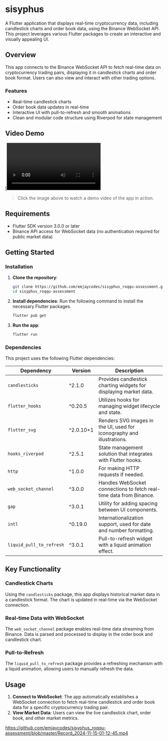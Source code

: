 
# sisyphus

A Flutter application that displays real-time cryptocurrency data, including candlestick charts and order book data, using the Binance WebSocket API. This project leverages various Flutter packages to create an interactive and visually appealing UI.

## Overview

This app connects to the Binance WebSocket API to fetch real-time data on cryptocurrency trading pairs, displaying it in candlestick charts and order book format. Users can also view and interact with other trading options.

### Features
- Real-time candlestick charts
- Order book data updates in real-time
- Interactive UI with pull-to-refresh and smooth animations
- Clean and modular code structure using Riverpod for state management

## Video Demo

[![Watch the video](https://github.com/emjaycodes/sisyphus_roqqu-assessment/blob/master/Record_2024-11-15-01-12-45.mp4)

> Click the image above to watch a demo video of the app in action.

## Requirements

- Flutter SDK version 3.0.0 or later
- Binance API access for WebSocket data (no authentication required for public market data)

## Getting Started

### Installation

1. **Clone the repository**:
   ```bash
   git clone https://github.com/emjaycodes/sisyphus_roqqu-assessment.git
   cd sisyphus_roqqu-assessment
   ```

2. **Install dependencies**:
   Run the following command to install the necessary Flutter packages.
   ```bash
   flutter pub get
   ```

3. **Run the app**:
   ```bash
   flutter run
   ```

### Dependencies

This project uses the following Flutter dependencies:

| Dependency                | Version    | Description |
|---------------------------|------------|-------------|
| `candlesticks`            | ^2.1.0     | Provides candlestick charting widgets for displaying market data. |
| `flutter_hooks`           | ^0.20.5    | Utilizes hooks for managing widget lifecycle and state. |
| `flutter_svg`             | ^2.0.10+1  | Renders SVG images in the UI, used for iconography and illustrations. |
| `hooks_riverpod`          | ^2.5.1     | State management solution that integrates with Flutter hooks. |
| `http`                    | ^1.0.0     | For making HTTP requests if needed. |
| `web_socket_channel`      | ^3.0.0     | Handles WebSocket connections to fetch real-time data from Binance. |
| `gap`                     | ^3.0.1     | Utility for adding spacing between UI components. |
| `intl`                    | ^0.19.0    | Internationalization support, used for date and number formatting. |
| `liquid_pull_to_refresh`  | ^3.0.1     | Pull-to-refresh widget with a liquid animation effect. |



## Key Functionality

### Candlestick Charts

Using the `candlesticks` package, this app displays historical market data in a candlestick format. The chart is updated in real-time via the WebSocket connection.

### Real-time Data with WebSocket

The `web_socket_channel` package enables real-time data streaming from Binance. Data is parsed and processed to display in the order book and candlestick chart.

### Pull-to-Refresh

The `liquid_pull_to_refresh` package provides a refreshing mechanism with a liquid animation, allowing users to manually refresh the data.


## Usage

1. **Connect to WebSocket**: The app automatically establishes a WebSocket connection to fetch real-time candlestick and order book data for a specific cryptocurrency trading pair.
2. **View Market Data**: Users can view the live candlestick chart, order book, and other market metrics.

https://github.com/emjaycodes/sisyphus_roqqu-assessment/blob/master/Record_2024-11-15-01-12-45.mp4

